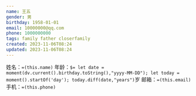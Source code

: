 ```yaml
---
name: 王五
gender: 男
birthday: 1958-01-01
email: 10000000@qq.com
phone: 1000000000
tags: family father closerfamily
created: 2023-11-06T08:24
updated: 2023-11-06T08:24
---
```


姓名：`=(this.name)`
年龄：`$= let date = moment(dv.current().birthday.toString(),"yyyy-MM-DD"); let today = moment().startOf('day'); today.diff(date,"years")`岁
邮箱：`=(this.email)`
手机：`=(this.phone)`